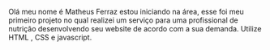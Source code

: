 Olá meu nome é Matheus Ferraz estou iniciando na área, esse foi meu primeiro projeto no qual realizei um serviço para uma profissional de nutrição desenvolvendo seu website de acordo com a sua demanda.
Utilize HTML , CSS e javascript.
